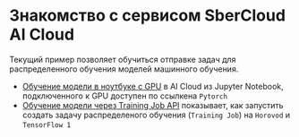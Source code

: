 # Знакомство с сервисом SberCloud AI Cloud

Текущий пример позволяет обучиться отправке задач для распределенного обучения моделей машинного обучения.

* [Обучение модели в ноутбуке с GPU](quick-start/notebooks_gpu) в AI Cloud из Jupyter Notebook, подключенного к GPU доступен по ссылкена `Pytorch`
* [Обучение модели через Training Job API](quick-start/job_launch) показывает, как запустить создать задачу распределеного обучения (`Training Job`) на `Horovod` и `TensorFlow 1` 

